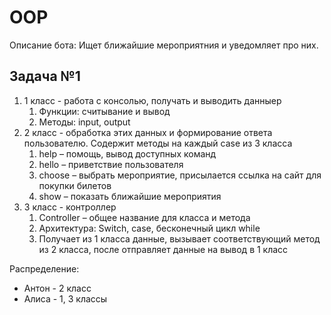 # OOP
Описание бота: Ищет ближайшие мероприятния и уведомляет про них.

## Задача №1

1. 1 класс - работа с консолью, получать и выводить данныеp
    1. Функции: считывание и вывод 
    2. Методы: input, output
2. 2 класс - обработка этих данных и формирование ответа пользователю. Содержит методы на каждый case из 3 класса
    1. help – помощь, вывод доступных команд
    2. hello – приветствие пользователя
    3. choose – выбрать мероприятие, присылается ссылка на сайт для покупки билетов
    4. show – показать ближайшие мероприятия
3. 3 класс - контроллер
    1. Controller – общее название для класса и метода
    2. Архитектура: Switch, case, бесконечный цикл while
    3. Получает из 1 класса данные, вызывает соответствующий метод из 2 класса, после отправляет данные на вывод в 1 класс

Распределение:
- Антон - 2 класс
- Алиса - 1, 3 классы
